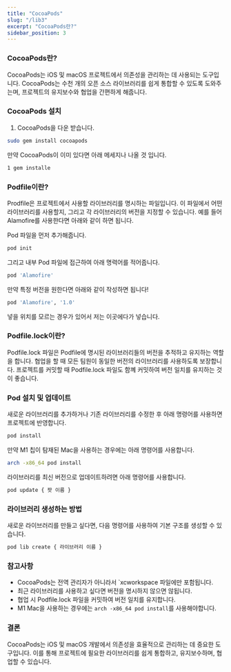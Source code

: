 ```yaml
---
title: "CocoaPods"
slug: "/lib3"
excerpt: "CocoaPods란?"
sidebar_position: 3
---
```


### CocoaPods란?
CocoaPods는 iOS 및 macOS 프로젝트에서 의존성을 관리하는 데 사용되는 도구입니다. CocoaPods는 수천 개의 오픈 소스 라이브러리를 쉽게 통합할 수 있도록 도와주는며, 프로젝트의 유지보수와 협업을 간편하게 해줍니다.

### CocoaPods 설치

1. CocoaPods을 다운 받습니다.
```bash
sudo gem install cocoapods
```
만약 CocoaPods이 이미 있다면 아래 메세지나 나올 것 입니다.
```bash
1 gem installe
```

### Podfile이란?
Prodfile은 프로젝트에서 사용할 라이브러리를 명시하는 파일입니다. 이 파일에서 어떤 라이브러리를 사용할지, 그리고 각 라이브러리의 버전을 지정할 수 있습니다. 예를 들어 Alamofire를 사용한다면 아래와 같이 하면 됩니다.

Pod 파일을 먼저 추가해줍니다.
```bash
pod init
```

그리고 내부 Pod 파일에 접근하여 아래 명력어를 적어줍니다.
```bash
pod 'Alamofire'
```
만약 특정 버전을 원한다면 아래와 같이 작성하면 됩니다!
```bash
pod 'Alamofire', '1.0'
```

넣을 위치를 모르는 경우가 있어서 저는 이곳에다가 넣습니다.
<img src="https://i.imghippo.com/files/vOkZ01722910068.png" alt="" border="0"/>

### Podfile.lock이란?
Podfile.lock 파일은 Podfile에 명시된 라이브러리들의 버전을 추적하고 유지하는 역할을 합니다. 협업을 할 때 모든 팀원이 동일한 버전의 라이브러리를 사용하도록 보장합니다. 프로젝트를 커밋할 때 Podfile.lock 파일도 함꼐 커밋하여 버전 일치를 유지하는 것이 좋습니다.

### Pod 설치 및 업데이트
새로운 라이브러리를 추가하거나 기존 라이브러리를 수정한 후 아래 명령어를 사용하면 프로젝트에 반영합니다.
```bash
pod install
```

만약 M1 칩이 탐재된 Mac을 사용하는 경우에는 아래 명령어를 사용합니다.
```bash
arch -x86_64 pod install
```

라이브러리를 최신 버전으로 업데이트하려면 아래 명령어를 사용합니다.
```bash
pod update { 팟 이름 }
```

### 라이브러리 생성하는 방법
새로운 라이브러리를 만들고 싶다면, 다음 명령어를 사용하여 기본 구조를 생성할 수 있습니다.
```bash
pod lib create { 라이브러리 이름 }
```

### 참고사항
- CocoaPods는 전역 관리자가 아니라서 `xcworkspace 파일에만 포함됩니다.
- 최근 라이브러리를 사용하고 싶다면 버전을 명시하지 않으면 않됩니다.
- 협업 시 Podfile.lock 파일을 커밋하여 버전 일치를 유지합니다.
- M1 Mac을 사용하는 경우에는 `arch -x86_64 pod install`를 사용해야합니다.

### 결론
CocoaPods는 iOS 및 macOS 개발에서 의존성을 효율적으로 관리하는 데 중요한 도구입니다. 이를 통해 프로젝트에 필요한 라이브러리를 쉽게 통합하고, 유지보수하며, 협업할 수 있습니다.